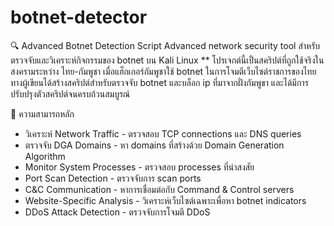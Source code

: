 # botnet-detector

🔍 Advanced Botnet Detection Script
Advanced network security tool สำหรับตรวจจับและวิเคราะห์กิจกรรมของ botnet บน Kali Linux
** โปรเจกต์นี้เป็นสคริปต์ที่ถูกใช้จริงในสงครามระหว่าง ไทย-กัมพูชา เมื่อแฮ็กเกอร์กัมพูชาใช้ botnet ในการโจมตีเว็บไซต์ราชการของไทย ทางผู้เขียนได้สร้างสคริปต์สำหรับตรวจจับ botnet และบล็อก ip ที่มาจากฝั่งกัมพูขา และได้มีการปรับปรุงตัวสคริปต์จนครบถ้วนสมบูรณ์

🎯 ความสามารถหลัก
- วิเคราะห์ Network Traffic - ตรวจสอบ TCP connections และ DNS queries
- ตรวจจับ DGA Domains - หา domains ที่สร้างด้วย Domain Generation Algorithm
- Monitor System Processes - ตรวจสอบ processes ที่น่าสงสัย
- Port Scan Detection - ตรวจจับการ scan ports
- C&C Communication - หาการเชื่อมต่อกับ Command & Control servers
- Website-Specific Analysis - วิเคราะห์เว็บไซต์เฉพาะเพื่อหา botnet indicators
- DDoS Attack Detection - ตรวจจับการโจมตี DDoS
